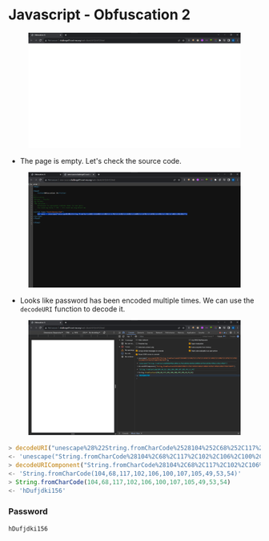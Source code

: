 # Javascript - Obfuscation 2

<figure><img src="../../.gitbook/assets/1 (79).png" alt=""><figcaption></figcaption></figure>

* The page is empty. Let's check the source code.

<figure><img src="../../.gitbook/assets/2 (79).png" alt=""><figcaption></figcaption></figure>

* Looks like password has been encoded multiple times. We can use the `decodeURI` function to decode it.

<figure><img src="../../.gitbook/assets/3 (57).png" alt=""><figcaption></figcaption></figure>

```js
> decodeURI("unescape%28%22String.fromCharCode%2528104%252C68%252C117%252C102%252C106%252C100%252C107%252C105%252C49%252C53%252C54%2529%22%29")
<- 'unescape("String.fromCharCode%28104%2C68%2C117%2C102%2C106%2C100%2C107%2C105%2C49%2C53%2C54%29")'
> decodeURIComponent("String.fromCharCode%28104%2C68%2C117%2C102%2C106%2C100%2C107%2C105%2C49%2C53%2C54%29")
<- 'String.fromCharCode(104,68,117,102,106,100,107,105,49,53,54)'
> String.fromCharCode(104,68,117,102,106,100,107,105,49,53,54)
<- 'hDufjdki156'
```

### Password

```
hDufjdki156
```
